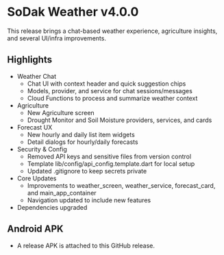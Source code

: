 # SoDak Weather v4.0.0

This release brings a chat-based weather experience, agriculture insights, and several UI/infra improvements.

## Highlights

- Weather Chat
  - Chat UI with context header and quick suggestion chips
  - Models, provider, and service for chat sessions/messages
  - Cloud Functions to process and summarize weather context
- Agriculture
  - New Agriculture screen
  - Drought Monitor and Soil Moisture providers, services, and cards
- Forecast UX
  - New hourly and daily list item widgets
  - Detail dialogs for hourly/daily forecasts
- Security & Config
  - Removed API keys and sensitive files from version control
  - Template lib/config/api_config.template.dart for local setup
  - Updated .gitignore to keep secrets private
- Core Updates
  - Improvements to weather_screen, weather_service, forecast_card, and main_app_container
  - Navigation updated to include new features
- Dependencies upgraded

## Android APK

- A release APK is attached to this GitHub release.
